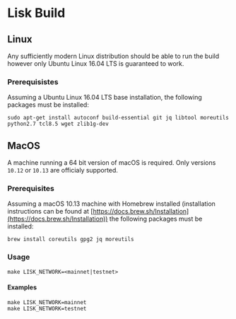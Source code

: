 # Lisk Build

## Linux

Any sufficiently modern Linux distribution should be able to run the build
however only Ubuntu Linux 16.04 LTS is guaranteed to work.

### Prerequisistes

Assuming a Ubuntu Linux 16.04 LTS base installation, the following packages
must be installed:

```
sudo apt-get install autoconf build-essential git jq libtool moreutils python2.7 tcl8.5 wget zlib1g-dev
```

## MacOS

A machine running a 64 bit version of macOS is required. Only versions
`10.12` or `10.13` are officialy supported.

### Prerequisites

Assuming a macOS 10.13 machine with Homebrew installed (installation
instructions can be found at
[https://docs.brew.sh/Installation](https://docs.brew.sh/Installation))
the following packages must be installed:

```
brew install coreutils gpg2 jq moreutils
```

### Usage

```
make LISK_NETWORK=<mainnet|testnet>
```

#### Examples

```
make LISK_NETWORK=mainnet
make LISK_NETWORK=testnet
```
